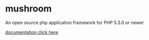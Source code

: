 mushroom
========

 An open source php application framework for PHP 5.3.0 or newer

 [documentation click here](https://github.com/mrslab/mushroom-doc)
